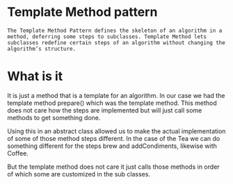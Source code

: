 # Template Method pattern

`The Template Method Pattern defines the skeleton of an algorithm in a method, deferring some steps to subclasses. Template Method lets subclasses redefine certain steps of an algorithm without changing the algorithm’s structure.`

# What is it

It is just a method that is a template for an algorithm. In our case we had the template method prepare() which was the template method. This method does not care how the steps are implemented but will just call some methods to get something done.

Using this in an abstract class allowed us to make the actual implementation of some of those method steps different. In the case of the Tea we can do something different for the steps brew and addCondiments, likewise with Coffee.

But the template method does not care it just calls those methods in order of which some are customized in the sub classes.
